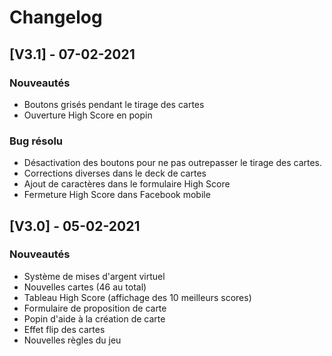 # Changelog

## [V3.1] - 07-02-2021

### Nouveautés

- Boutons grisés pendant le tirage des cartes
- Ouverture High Score en popin

### Bug résolu

- Désactivation des boutons pour ne pas outrepasser le tirage des cartes.
- Corrections diverses dans le deck de cartes
- Ajout de caractères dans le formulaire High Score
- Fermeture High Score dans Facebook mobile

## [V3.0] - 05-02-2021

### Nouveautés 

- Système de mises d'argent virtuel
- Nouvelles cartes (46 au total)
- Tableau High Score (affichage des 10 meilleurs scores)
- Formulaire de proposition de carte
- Popin d'aide à la création de carte
- Effet flip des cartes
- Nouvelles règles du jeu
